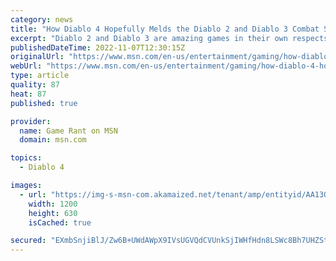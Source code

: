```yaml
---
category: news
title: "How Diablo 4 Hopefully Melds the Diablo 2 and Diablo 3 Combat Systems"
excerpt: "Diablo 2 and Diablo 3 are amazing games in their own respects, and hopefully, Blizzard combines the best aspects of both combat systems in Diablo 4."
publishedDateTime: 2022-11-07T12:30:15Z
originalUrl: "https://www.msn.com/en-us/entertainment/gaming/how-diablo-4-hopefully-melds-the-diablo-2-and-diablo-3-combat-systems/ar-AA13QpdP"
webUrl: "https://www.msn.com/en-us/entertainment/gaming/how-diablo-4-hopefully-melds-the-diablo-2-and-diablo-3-combat-systems/ar-AA13QpdP"
type: article
quality: 87
heat: 87
published: true

provider:
  name: Game Rant on MSN
  domain: msn.com

topics:
  - Diablo 4

images:
  - url: "https://img-s-msn-com.akamaized.net/tenant/amp/entityid/AA13Q7Dw.img?h=630&w=1200&m=6&q=60&o=t&l=f&f=jpg"
    width: 1200
    height: 630
    isCached: true

secured: "EXmbSnjiBlJ/Zw6B+UWdAWpX9IVsUGVQdCVUnkSjIWHfHdn8LSWc8Bh7UHZStYzal1ZCujU4g5RzCGbHUOkr2ZcKdHEgJHAXgvZzPhmSrHaqhDXHL7XKl1JPy5IcU47vPxnbYWjcbeRKXJzW33zc9/s1tSLojXB0Kk96RqSNoGi9UH9Q7SsD8PfEkn9hoInTjQmaTpXw+p1lISJjTST/YUhRUYOGtaofhqUygW5EKJkgyFspZMKyJgGjvtumwWG2xLBFOEOZgxBxAS4GdLo92HygSLZvAa4X7y/z6R9g5yknqAYG+nLHK4Wqc/dD9XNuJSo6acVfA2fKHtPG5dr1nmIa98mlSi/Jv90zf/EpjjE=;GdTkOuS0VSK7zIeOcBjlMA=="
---
```


